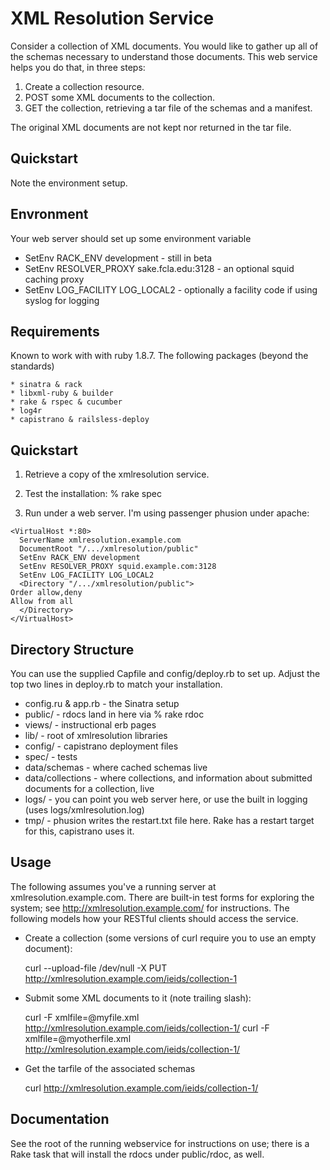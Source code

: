 XML Resolution Service
======================
Consider a collection of XML documents.  You would like to gather up all of the schemas necessary
to understand those documents.  This web service helps you do that, in three steps:

1) Create a collection resource.
2) POST some XML documents to the collection.
3) GET the collection, retrieving a tar file of the schemas and a manifest.

The original XML documents are not kept nor returned in the tar file.

Quickstart
----------


Note the environment setup.

Envronment
----------

Your web server should set up some environment variable

  * SetEnv RACK_ENV development - still in beta
  * SetEnv RESOLVER_PROXY sake.fcla.edu:3128 - an optional squid caching proxy
  * SetEnv LOG_FACILITY LOG_LOCAL2 - optionally a facility code if using syslog for logging

Requirements
------------
Known to work with with ruby 1.8.7. The following packages (beyond the standards)

    * sinatra & rack
    * libxml-ruby & builder
    * rake & rspec & cucumber
    * log4r
    * capistrano & railsless-deploy 

Quickstart
----------
  1. Retrieve a copy of the xmlresolution service.  

  2. Test the installation:  % rake spec

  3. Run under a web server.  I'm using passenger phusion under apache:

    <VirtualHost *:80>
      ServerName xmlresolution.example.com
      DocumentRoot "/.../xmlresolution/public"
      SetEnv RACK_ENV development
      SetEnv RESOLVER_PROXY squid.example.com:3128
      SetEnv LOG_FACILITY LOG_LOCAL2
      <Directory "/.../xmlresolution/public">
	Order allow,deny
	Allow from all
      </Directory>
    </VirtualHost>


Directory Structure
-------------------
You can use the supplied Capfile and config/deploy.rb to set up. Adjust
the top two lines in deploy.rb to match your installation.

 * config.ru & app.rb - the Sinatra setup
 * public/            - rdocs land in here via % rake rdoc
 * views/             - instructional erb pages
 * lib/               - root of xmlresolution libraries
 * config/            - capistrano deployment files
 * spec/              - tests
 * data/schemas       - where cached schemas live
 * data/collections   - where collections, and information about submitted documents for a collection, live
 * logs/              - you can point you web server here, or use the built in logging (uses logs/xmlresolution.log)
 * tmp/               - phusion writes the restart.txt file here.  Rake has a restart target for this, capistrano uses it. 


Usage
-----

The following assumes you've a running server at xmlresolution.example.com.
There are built-in test forms for exploring the system; see http://xmlresolution.example.com/ for
instructions.  The following models how your RESTful clients should access the service.

 * Create a collection (some versions of curl require you to use an empty document):

   curl --upload-file /dev/null -X PUT http://xmlresolution.example.com/ieids/collection-1

 * Submit some XML documents to it (note trailing slash):

   curl -F xmlfile=@myfile.xml http://xmlresolution.example.com/ieids/collection-1/
   curl -F xmlfile=@myotherfile.xml http://xmlresolution.example.com/ieids/collection-1/

 * Get the tarfile of the associated schemas

   curl http://xmlresolution.example.com/ieids/collection-1/
   


Documentation
-------------
See the root of the running webservice for instructions on use; there is
a Rake task that will install the rdocs under public/rdoc, as well.


